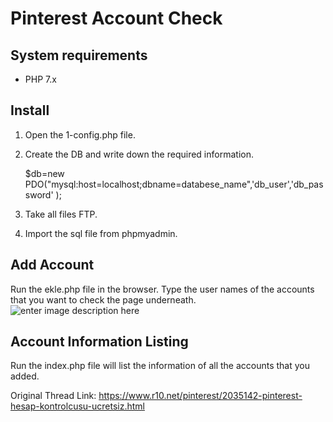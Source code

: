 # Pinterest Account Check

## System requirements

 - PHP 7.x

## Install

 1. Open the 1-config.php file.
 2. Create the DB and write down the required information.

    $db=new PDO("mysql:host=localhost;dbname=databese_name",'db_user','db_password' );

 3. Take all files FTP.
 4. Import the sql file from phpmyadmin.

## Add Account

Run the ekle.php file in the browser. Type the user names of the accounts that you want to check the page underneath.
![enter image description here](https://i.hizliresim.com/7a0ArY.png)

## Account Information Listing
Run the index.php file will list the information of all the accounts that you added.


Original Thread Link: https://www.r10.net/pinterest/2035142-pinterest-hesap-kontrolcusu-ucretsiz.html
